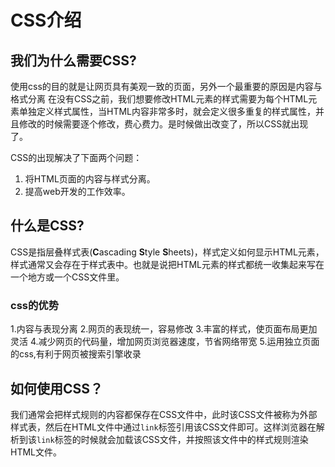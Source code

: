 

# CSS介绍


## 我们为什么需要CSS?

使用css的目的就是让网页具有美观一致的页面，另外一个最重要的原因是内容与格式分离
在没有CSS之前，我们想要修改HTML元素的样式需要为每个HTML元素单独定义样式属性，当HTML内容非常多时，就会定义很多重复的样式属性，并且修改的时候需要逐个修改，费心费力。是时候做出改变了，所以CSS就出现了。

CSS的出现解决了下面两个问题：
1. 将HTML页面的内容与样式分离。
2. 提高web开发的工作效率。

## 什么是CSS?

CSS是指层叠样式表(**C**ascading **S**tyle **S**heets)，样式定义如何显示HTML元素，样式通常又会存在于样式表中。也就是说把HTML元素的样式都统一收集起来写在一个地方或一个CSS文件里。

### css的优势
1.内容与表现分离
2.网页的表现统一，容易修改
3.丰富的样式，使页面布局更加灵活
4.减少网页的代码量，增加网页浏览器速度，节省网络带宽
5.运用独立页面的css,有利于网页被搜索引擎收录



## 如何使用CSS？

我们通常会把样式规则的内容都保存在CSS文件中，此时该CSS文件被称为外部样式表，然后在HTML文件中通过`link`标签引用该CSS文件即可。这样浏览器在解析到该`link`标签的时候就会加载该CSS文件，并按照该文件中的样式规则渲染HTML文件。

